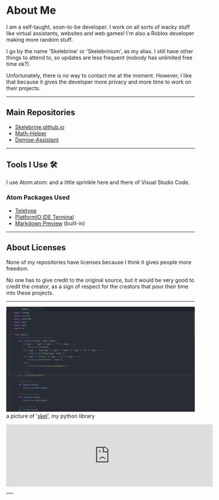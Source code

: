 # About Me
I am a self-taught, soon-to-be developer. I work on all sorts of wacky stuff like virtual assistants,
websites and web games! I'm also a Roblox developer making more random stuff.

I go by the name 'Skelebrine' or 'Skelebrinium', as my alias. I still have other things to attend to, so updates are less frequent (nobody has unlimited free time ok?).

Unfortunately, there is no way to contact me at the moment. However, I like that because it gives the developer more privacy and more time to work on their projects.
___
## Main Repositories
* [Skelebrine.github.io](https://github.com/Skelebrine/Skelebrine.github.io)
* [Math-Helper](https://github.com/Skelebrine/Math-Helper)
* [Demise-Assistant](https://github.com/Skelebrine/Demise-Assistant)
___
## Tools I Use 🛠️
I use Atom:atom: and a little sprinkle here and there of Visual Studio Code.
### Atom Packages Used
* [Teletype](https://atom.io/packages/teletype)
* [PlatformIO IDE Terminal](https://atom.io/packages/platformio-ide-terminal)
* [Markdown Preview](https://atom.io/packages/markdown-preview) (built-in)
___
## About Licenses
None of my repositories have licenses because I think it gives people more freedom.

No one has to give credit to the original source, but it would be very good to credit the creator, as a sign of respect for the creators that pour their time into these projects.
___
![](https://raw.githubusercontent.com/Skelebrine/Skelebrine/main/code.png)
a picture of '[skel](https://github.com/Skelebrine/skel)', my python library
<iframe frameborder="0" src="https://itch.io/embed/1152315?linkback=true&amp;bg_color=000000&amp;fg_color=ffffff" width="552" height="167"><a href="https://skelebrine.itch.io/demise-assistant">Demise Assistant by Skelebrine</a></iframe>
___
